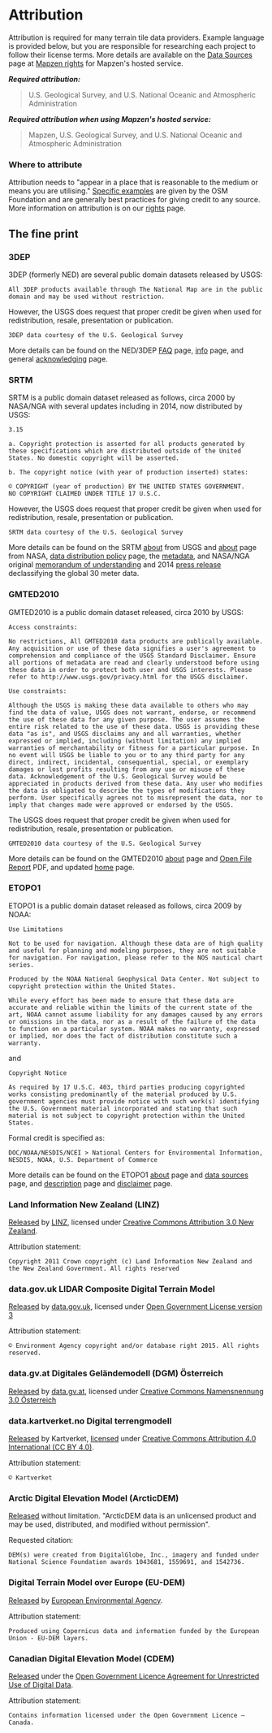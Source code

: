 # Attribution

Attribution is required for many terrain tile data providers. Example language is provided below, but you are responsible for researching each project to follow their license terms. More details are available on the [Data Sources](data-sources.md) page at [Mapzen rights](https://mapzen.com/rights) for Mapzen's hosted service.

***Required attribution:***

> U.S. Geological Survey, and U.S. National Oceanic and Atmospheric Administration

***Required attribution when using Mapzen's hosted service:***

> Mapzen, U.S. Geological Survey, and U.S. National Oceanic and Atmospheric Administration

### Where to attribute

Attribution needs to "appear in a place that is reasonable to the medium or means you are utilising." [Specific examples](http://wiki.osmfoundation.org/wiki/License#Where_to_put_it.3F) are given by the OSM Foundation and are generally best practices for giving credit to any source. More information on attribution is on our [rights](https://mapzen.com/rights) page.

## The fine print

### 3DEP

3DEP (formerly NED) are several public domain datasets released by USGS:

```
All 3DEP products available through The National Map are in the public domain and may be used without restriction.
```

However, the USGS does request that proper credit be given when used for redistribution, resale, presentation or publication.

`3DEP data courtesy of the U.S. Geological Survey`

More details can be found on the NED/3DEP [FAQ](https://www2.usgs.gov/faq/categories/9865/5041) page, [info](http://nationalmap.gov/3DEP/3dep_prodserv.html) page, and general [acknowledging](https://www2.usgs.gov/visual-id/credit_usgs.html) page.


### SRTM

SRTM is a public domain dataset released as follows, circa 2000 by NASA/NGA with several updates including in 2014, now distributed by USGS:

```
3.15

a. Copyright protection is asserted for all products generated by these specifications which are distributed outside of the United States. No domestic copyright will be asserted.

b. The copyright notice (with year of production inserted) states:

© COPYRIGHT (year of production) BY THE UNITED STATES GOVERNMENT.
NO COPYRIGHT CLAIMED UNDER TITLE 17 U.S.C.
```

However, the USGS does request that proper credit be given when used for redistribution, resale, presentation or publication.

`SRTM data courtesy of the U.S. Geological Survey`

More details can be found on the SRTM [about](https://lta.cr.usgs.gov/SRTM) from USGS and [about](http://www2.jpl.nasa.gov/srtm/) page from NASA, [data distribution policy](https://lta.cr.usgs.gov/srtm/data_distribution_policy) page, the [metadata](http://dds.cr.usgs.gov/srtm/version2_1/Documentation/MIL-PDF-89020B.pdf), and NASA/NGA original [memorandum of understanding](http://www2.jpl.nasa.gov/srtm/mou.html) and 2014 [press release](http://www.jpl.nasa.gov/news/news.php?release=2014-321) declassifying the global 30 meter data.

### GMTED2010

GMTED2010 is a public domain dataset released, circa 2010 by USGS:

```
Access constraints:

No restrictions, All GMTED2010 data products are publically available. Any acquisition or use of these data signifies a user's agreement to comprehension and compliance of the USGS Standard Disclaimer. Ensure all portions of metadata are read and clearly understood before using these data in order to protect both user and USGS interests. Please refer to http://www.usgs.gov/privacy.html for the USGS disclaimer.

Use constraints:

Although the USGS is making these data available to others who may find the data of value, USGS does not warrant, endorse, or recommend the use of these data for any given purpose. The user assumes the entire risk related to the use of these data. USGS is providing these data "as is", and USGS disclaims any and all warranties, whether expressed or implied, including (without limitation) any implied warranties of merchantability or fitness for a particular purpose. In no event will USGS be liable to you or to any third party for any direct, indirect, incidental, consequential, special, or exemplary damages or lost profits resulting from any use or misuse of these data. Acknowledgement of the U.S. Geological Survey would be appreciated in products derived from these data. Any user who modifies the data is obligated to describe the types of modifications they perform. User specifically agrees not to misrepresent the data, nor to imply that changes made were approved or endorsed by the USGS.
```

The USGS does request that proper credit be given when used for redistribution, resale, presentation or publication.

`GMTED2010 data courtesy of the U.S. Geological Survey`

More details can be found on the GMTED2010 [about](http://topotools.cr.usgs.gov/gmted_viewer/) page and [Open File Report](http://pubs.usgs.gov/of/2011/1073/pdf/of2011-1073.pdf) PDF, and updated [home](https://lta.cr.usgs.gov/GMTED2010) page.

### ETOPO1

ETOPO1 is a public domain dataset released as follows, circa 2009 by NOAA:

```
Use Limitations

Not to be used for navigation. Although these data are of high quality and useful for planning and modeling purposes, they are not suitable for navigation. For navigation, please refer to the NOS nautical chart series.

Produced by the NOAA National Geophysical Data Center. Not subject to copyright protection within the United States.

While every effort has been made to ensure that these data are accurate and reliable within the limits of the current state of the art, NOAA cannot assume liability for any damages caused by any errors or omissions in the data, nor as a result of the failure of the data to function on a particular system. NOAA makes no warranty, expressed or implied, nor does the fact of distribution constitute such a warranty.
```

and

```
Copyright Notice

As required by 17 U.S.C. 403, third parties producing copyrighted works consisting predominantly of the material produced by U.S. government agencies must provide notice with such work(s) identifying the U.S. Government material incorporated and stating that such material is not subject to copyright protection within the United States.
```

Formal credit is specified as:

```
DOC/NOAA/NESDIS/NCEI > National Centers for Environmental Information, NESDIS, NOAA, U.S. Department of Commerce
```

More details can be found on the ETOPO1 [about](https://www.ngdc.noaa.gov/mgg/global/global.html) page and [data sources](https://www.ngdc.noaa.gov/mgg/global/etopo1sources.html) page, and [description](https://www.ngdc.noaa.gov/docucomp/page?xml=NOAA/NESDIS/NGDC/MGG/DEM/iso/xml/316.xml&view=getDataView&header=none) page and [disclaimer](https://www.ngdc.noaa.gov/ngdcinfo/privacy.html#disclaimer) page.

### Land Information New Zealand (LINZ)

[Released](https://data.linz.govt.nz/layer/1768-nz-8m-digital-elevation-model-2012/) by [LINZ](https://data.linz.govt.nz/), licensed under [Creative Commons Attribution 3.0 New Zealand](https://data.linz.govt.nz/license/attribution-3-0-new-zealand/).

Attribution statement:

```
Copyright 2011 Crown copyright (c) Land Information New Zealand and the New Zealand Government. All rights reserved
```

### data.gov.uk LIDAR Composite Digital Terrain Model

[Released](https://data.gov.uk/dataset/lidar-composite-dtm-2m1) by [data.gov.uk](https://data.gov.uk/), licensed under [Open Government License version 3](http://www.nationalarchives.gov.uk/doc/open-government-licence/version/3/)

Attribution statement:

```
© Environment Agency copyright and/or database right 2015. All rights reserved.
```

### data.gv.at Digitales Geländemodell (DGM) Österreich

[Released](https://www.data.gv.at/katalog/dataset/b5de6975-417b-4320-afdb-eb2a9e2a1dbf) by [data.gv.at](https://www.data.gv.at/), licensed under [Creative Commons Namensnennung 3.0 Österreich](https://creativecommons.org/licenses/by/3.0/at/deed.de)

### data.kartverket.no Digital terrengmodell

[Released](http://data.kartverket.no/download/content/digital-terrengmodell-10-m-utm-33) by Kartverket, [licensed](http://www.kartverket.no/data/lisens/) under [Creative Commons Attribution 4.0 International (CC BY 4.0)](https://creativecommons.org/licenses/by/4.0/deed.no).

Attribution statement:

```
© Kartverket
```

### Arctic Digital Elevation Model (ArcticDEM)

[Released](http://nga.maps.arcgis.com/apps/MapSeries/index.html?appid=cf2fba21df7540fb981f8836f2a97e25) without limitation. "ArcticDEM data is an unlicensed product and may be used, distributed, and modified without permission".

Requested citation:

```
DEM(s) were created from DigitalGlobe, Inc., imagery and funded under National Science Foundation awards 1043681, 1559691, and 1542736.
```

### Digital Terrain Model over Europe (EU-DEM)

[Released](https://www.eea.europa.eu/data-and-maps/data/eu-dem#tab-metadata) by [European Environmental Agency](https://www.eea.europa.eu/).

Attribution statement:

```
Produced using Copernicus data and information funded by the European Union - EU-DEM layers.
```

### Canadian Digital Elevation Model (CDEM)

[Released](http://ftp.geogratis.gc.ca/pub/nrcan_rncan/elevation/cdem_mnec/doc/CDEM_product_specs.pdf) under the [Open Government Licence Agreement for Unrestricted Use of Digital Data](http://open.canada.ca/en/open-government-licence-canada).

Attribution statement:

```
Contains information licensed under the Open Government Licence – Canada.
```
